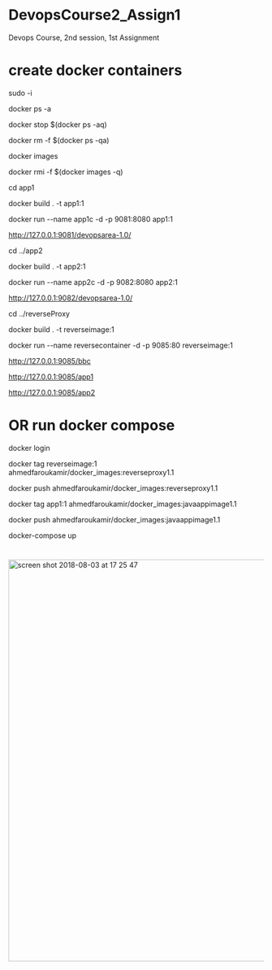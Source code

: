 # DevopsCourse2_Assign1
Devops Course, 2nd session, 1st Assignment

# create docker containers

sudo -i

docker ps -a

docker stop $(docker ps -aq)

docker rm -f $(docker ps -qa)

docker images

docker rmi -f $(docker images -q)

cd app1

docker build . -t app1:1

docker run --name app1c -d -p 9081:8080 app1:1

http://127.0.0.1:9081/devopsarea-1.0/

cd ../app2

docker build . -t app2:1

docker run --name app2c -d -p 9082:8080 app2:1

http://127.0.0.1:9082/devopsarea-1.0/

cd ../reverseProxy

docker build . -t reverseimage:1

docker run --name reversecontainer -d -p 9085:80 reverseimage:1

http://127.0.0.1:9085/bbc

http://127.0.0.1:9085/app1

http://127.0.0.1:9085/app2

# OR run docker compose

docker login 

docker tag reverseimage:1 ahmedfaroukamir/docker_images:reverseproxy1.1

docker push ahmedfaroukamir/docker_images:reverseproxy1.1

docker tag app1:1 ahmedfaroukamir/docker_images:javaappimage1.1

docker push ahmedfaroukamir/docker_images:javaappimage1.1

docker-compose up

#

<img width="790" alt="screen shot 2018-08-03 at 17 25 47" src="https://user-images.githubusercontent.com/20526165/43651626-2b8037d0-9743-11e8-9040-ffd1bd969f58.png">
